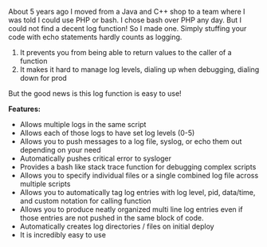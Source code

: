 About 5 years ago I moved from a Java and C++ shop to a team where I was told I could use PHP or bash. I chose bash over PHP any day. But I could not find a decent log function! So I made one.
Simply stuffing your code with echo statements hardly counts as logging.

1. It prevents you from being able to return values to the caller of a function
2. It makes it hard to manage log levels, dialing up when debugging, dialing down for prod

But the good news is this log function is easy to use!

**Features:**
*	Allows multiple logs in the same script
*	Allows each of those logs to have set log levels (0-5)
*	Allows you to push messages to a log file, syslog, or echo them out depending on your need
*	Automatically pushes critical error to sysloger 
*	Provides a bash like stack trace function for debugging complex scripts
*	Allows you to specify individual files or a single combined log file across multiple scripts
*	Allows you to automatically tag log entries with log level, pid, data/time, and custom notation for calling function
*	Allows you to produce neatly organized multi line log entries even if those entries are not pushed in the same block of code. 
*	Automatically creates log directories / files on initial deploy
*	It is incredibly easy to use

